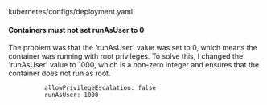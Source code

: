 kubernetes/configs/deployment.yaml

#### Containers must not set runAsUser to 0

The problem was that the 'runAsUser' value was set to 0, which means the container was running with root privileges. To solve this, I changed the 'runAsUser' value to 1000, which is a non-zero integer and ensures that the container does not run as root.

```suggestion
          allowPrivilegeEscalation: false
          runAsUser: 1000
```